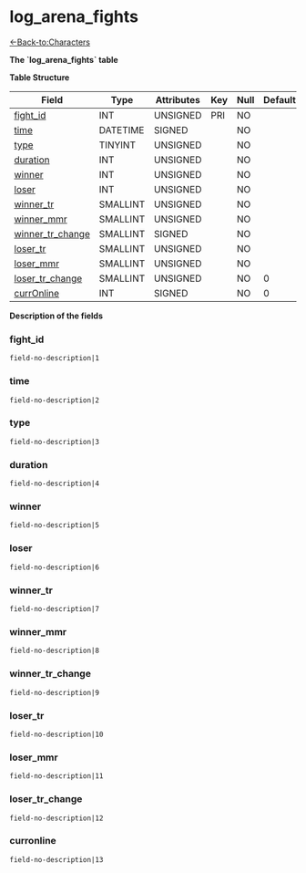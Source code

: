 # log\_arena\_fights

[<-Back-to:Characters](database-characters)

**The \`log\_arena\_fights\` table**

**Table Structure**

| Field                 | Type     | Attributes | Key | Null | Default | Extra | Comment |
| --------------------- | -------- | ---------- | --- | ---- | ------- | ----- | ------- |
| [fight_id][1]         | INT      | UNSIGNED   | PRI | NO   |         |       |         |
| [time][2]             | DATETIME | SIGNED     |     | NO   |         |       |         |
| [type][3]             | TINYINT  | UNSIGNED   |     | NO   |         |       |         |
| [duration][4]         | INT      | UNSIGNED   |     | NO   |         |       |         |
| [winner][5]           | INT      | UNSIGNED   |     | NO   |         |       |         |
| [loser][6]            | INT      | UNSIGNED   |     | NO   |         |       |         |
| [winner_tr][7]        | SMALLINT | UNSIGNED   |     | NO   |         |       |         |
| [winner_mmr][8]       | SMALLINT | UNSIGNED   |     | NO   |         |       |         |
| [winner_tr_change][9] | SMALLINT | SIGNED     |     | NO   |         |       |         |
| [loser_tr][10]        | SMALLINT | UNSIGNED   |     | NO   |         |       |         |
| [loser_mmr][11]       | SMALLINT | UNSIGNED   |     | NO   |         |       |         |
| [loser_tr_change][12] | SMALLINT | UNSIGNED   |     | NO   | 0       |       |         |
| [currOnline][13]      | INT      | SIGNED     |     | NO   | 0       |       |         |

[1]: #fightid
[2]: #time
[3]: #type
[4]: #duration
[5]: #winner
[6]: #loser
[7]: #winnertr
[8]: #winnermmr
[9]: #winnertrchange
[10]: #losertr
[11]: #losermmr
[12]: #losertrchange
[13]: #curronline

**Description of the fields**

### fight\_id

`field-no-description|1`

### time

`field-no-description|2`

### type

`field-no-description|3`

### duration

`field-no-description|4`

### winner

`field-no-description|5`

### loser

`field-no-description|6`

### winner\_tr

`field-no-description|7`

### winner\_mmr

`field-no-description|8`

### winner\_tr\_change

`field-no-description|9`

### loser\_tr

`field-no-description|10`

### loser\_mmr

`field-no-description|11`

### loser\_tr\_change

`field-no-description|12`

### curronline

`field-no-description|13`
